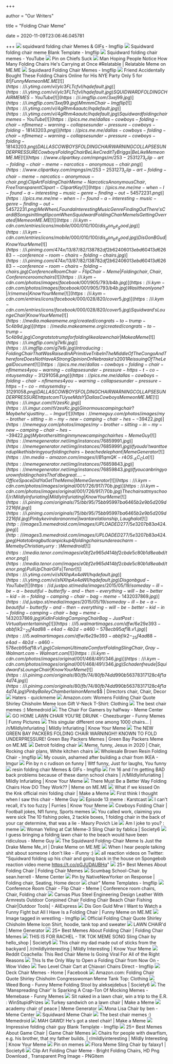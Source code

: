 +++
        
author = "Our Writers"
        
title = "Folding Chair Meme"
        
date = 2020-11-09T23:06:46.045781
        
+++
[ ![](https://i.imgflip.com/3kvure.jpg)](https://i.imgflip.com/3kvure.jpg) squidward folding chair Memes & GIFs - Imgflip
[ ![](https://i.imgflip.com/2wszg7.jpg)](https://i.imgflip.com/2wszg7.jpg) Squidward folding chair meme Blank Template - Imgflip
[ ![](https://i.ytimg.com/vi/4gRhm4aautc/maxresdefault.jpg)](https://i.ytimg.com/vi/4gRhm4aautc/maxresdefault.jpg) Squidward folding chair memes - YouTube
[ ![](https://i.pinimg.com/originals/91/03/e5/9103e5f568580d9426112e917eb6d82e.jpg)](https://i.pinimg.com/originals/91/03/e5/9103e5f568580d9426112e917eb6d82e.jpg) Pin on Chiefs Suck
[ ![](https://pics.me.me/man-hoping-people-notice-how-many-folding-chairs-hes-carrying-4080573.png)](https://pics.me.me/man-hoping-people-notice-how-many-folding-chairs-hes-carrying-4080573.png) Man Hoping People Notice How Many Folding Chairs He's Carrying at Once  #Relatable | Relatable Meme on ME.ME
[ ![](https://i.imgflip.com/2z374t.jpg)](https://i.imgflip.com/2z374t.jpg) Squidward Folding Chair Memes - Imgflip
[ ![](https://pics.me.me/friend-accidentally-bought-these-folding-chairs-online-for-his-nye-13830575.png)](https://pics.me.me/friend-accidentally-bought-these-folding-chairs-online-for-his-nye-13830575.png) Friend Accidentally Bought These Folding Chairs Online for His NYE Party  Only 5 for $8! | Funny Meme on ME.ME
[ ![](https://i.ytimg.com/vi/yIc3FLTcfvI/hqdefault.jpg)](https://i.ytimg.com/vi/yIc3FLTcfvI/hqdefault.jpg) SQUIDWARD FOLDING CHAIR MEMES - YouTube
[ ![](https://i.imgflip.com/3xej99.jpg)](https://i.imgflip.com/3xej99.jpg) Mmmm Chair - Imgflip
[ ![](https://i.ytimg.com/vi/4gRhm4aautc/hqdefault.jpg)](https://i.ytimg.com/vi/4gRhm4aautc/hqdefault.jpg) Squidward folding chair memes - YouTube
[ ![](https://pics.me.me/dallas-cowboys-folding-chair-nflmemez-warning-collapsesunder-pressure-cowboys-folding-18143203.png)](https://pics.me.me/dallas-cowboys-folding-chair-nflmemez-warning-collapsesunder-pressure-cowboys-folding-18143203.png) DALLAS COWBOYS FOLDING CHAIR WARNING COLLAPSESUNDER PRESSURE Cowboys Folding  Chair Be Like Credit Ty Briggs | Be Like Meme on ME.ME
[ ![](https://www.clipartkey.com/mpngs/m/253-2531273_clip-art-folding-chair-meme-narcotics-anonymous-chair.png)](https://www.clipartkey.com/mpngs/m/253-2531273_clip-art-folding-chair-meme-narcotics-anonymous-chair.png) Clip Art Folding Chair Meme - Narcotics Anonymous Chair , Free Transparent  Clipart - ClipartKey
[ ![](https://pics.me.me/me-when-l-found-a-interesting-music-genre-finding-out-54572231.png)](https://pics.me.me/me-when-l-found-a-interesting-music-genre-finding-out-54572231.png) Me When L Found a Interesting Music Genre Finding Out There's Cardi B Songs  in It Imgtlipcom When Squidward Folding Chair Meme Is Getting Overrated |  Meme on ME.ME
[ ![](https://i.kym-cdn.com/entries/icons/mobile/000/010/100/dis_gon_be_good.jpg)](https://i.kym-cdn.com/entries/icons/mobile/000/010/100/dis_gon_be_good.jpg) Dis Gon B Gud | Know Your Meme
[ ![](https://i.pinimg.com/474x/13/87/82/138782df2b62406013ebd60413d62683--conference-room-chairs-folding-chairs.jpg)](https://i.pinimg.com/474x/13/87/82/138782df2b62406013ebd60413d62683--conference-room-chairs-folding-chairs.jpg) Conference Room Chair - Flip Chair - Meme | Folding chair, Chair,  Conference room chairs
[ ![](https://i.kym-cdn.com/photos/images/facebook/001/905/793/b4b.jpg)](https://i.kym-cdn.com/photos/images/facebook/001/905/793/b4b.jpg) Was I the only one? | /r/memes | Know Your Meme
[ ![](https://i.kym-cdn.com/entries/icons/facebook/000/028/820/cover5.jpg)](https://i.kym-cdn.com/entries/icons/facebook/000/028/820/cover5.jpg) Squidward's Lounge Chair | Know Your Meme
[ ![](https://media.makeameme.org/created/congrats-to-trump-5c4b9d.jpg)](https://media.makeameme.org/created/congrats-to-trump-5c4b9d.jpg) Congrats to trump for folding like a lawn chair | Make a Meme
[ ![](https://i.imgflip.com/g7k6i.jpg)](https://i.imgflip.com/g7k6i.jpg) Introducing: Folding Chair That Was Raised In A Primitive Tribe In The  Middle Of The Congo And Therefore Does Not Have A Strong Opinion On  Nebraska's 2001 Reissuing Of The Legal Document
[ ![](https://pics.me.me/dallas-cowboys-folding-chair-nflmemes4you-warning-collapsesunder-pressure-https-t-co-mtuysemdsy-31291058.png)](https://pics.me.me/dallas-cowboys-folding-chair-nflmemes4you-warning-collapsesunder-pressure-https-t-co-mtuysemdsy-31291058.png) DALLAS COWBOYS FOLDING CHAIR WARNINGCOLLAPSESUNDER PRESSURE  httpstcomTUyseMdsY | Dallas Cowboys Meme on ME.ME
[ ![](https://i.imgur.com/tVzesKc.jpg)](https://i.imgur.com/tVzesKc.jpg) Ginormous camping chair? Maybe he's just tiny... - Imgur
[ ![](https://memeguy.com/photos/images/my-brother-sitting-in-my-new-camping-chair-hes--39422.jpg)](https://memeguy.com/photos/images/my-brother-sitting-in-my-new-camping-chair-hes--39422.jpg) My brother sitting in my new camping chair hes - Meme Guy
[ ![](https://memegenerator.net/img/instances/76859991.jpg)](https://memegenerator.net/img/instances/76859991.jpg) If you do't want to end up like this bring your folding chairs - beached  elephant | Meme Generator
[ ![](https://m.media-amazon.com/images/I/B1qmQK-r4OS._AC_CLa%7C2140%2C2000%7C71cU30KHCBL.png%7C0%2C0%2C2140%2C2000%2B0.0%2C0.0%2C2140.0%2C2000.0_UL1500_.png)](https://m.media-amazon.com/images/I/B1qmQK-r4OS._AC_CLa%7C2140%2C2000%7C71cU30KHCBL.png%7C0%2C0%2C2140%2C2000%2B0.0%2C0.0%2C2140.0%2C2000.0_UL1500_.png) Amazon.com: Folding Chair Quote Shirley Chisholm Congresswoman Meme  T-Shirt: Clothing
[ ![](https://memegenerator.net/img/instances/76859843.jpg)](https://memegenerator.net/img/instances/76859843.jpg) If you can bring your own folding chairs That'd be great.... - Office Space  Did Ya Get The Memo | Meme Generator
[ ![](https://i.kym-cdn.com/photos/images/original/001/726/917/70b.jpg)](https://i.kym-cdn.com/photos/images/original/001/726/917/70b.jpg) The chairs at my school | /r/MildlyInfuriating | Mildly Infuriating | Know  Your Meme
[ ![](https://i.pinimg.com/originals/75/bb/95/75bb95997ba6465b2e9b5d209d2216fd.jpg)](https://i.pinimg.com/originals/75/bb/95/75bb95997ba6465b2e9b5d209d2216fd.jpg) Pin by kevin doran on me | I want a relationship, Laugh a lot
[ ![](http://images3.memedroid.com/images/UPLOADED277/5e3207b83a424.jpeg)](http://images3.memedroid.com/images/UPLOADED277/5e3207b83a424.jpeg) Hate to brag but I can pick up 4 folding chairs under each arm - Meme by  Christian_Furry :) Memedroid
[ ![](https://media.tenor.com/images/e0bf2e965d414bf2cbde5c80b1d8eabd/tenor.png)](https://media.tenor.com/images/e0bf2e965d414bf2cbde5c80b1d8eabd/tenor.png) Pull Up Chair GIFs | Tenor
[ ![](https://i.ytimg.com/vi/sNXhpAx4aWI/hqdefault.jpg)](https://i.ytimg.com/vi/sNXhpAx4aWI/hqdefault.jpg) Dis gon b gud - YouTube
[ ![](https://d.justpo.st/media/images/2015/05/19/someday-ill-be-a-beautiful-butterfly-and-then-everything-will-be-better-kid-in-folding-camping-chair-bag-meme-1432037869.jpg)](https://d.justpo.st/media/images/2015/05/19/someday-ill-be-a-beautiful-butterfly-and-then-everything-will-be-better-kid-in-folding-camping-chair-bag-meme-1432037869.jpg) Kid In Folding Camping Chair Bag - JustPost: Virtually entertaining
[ ![](https://i5.walmartimages.com/dfw/6e29e393-abbf/k2-_25f4ad88-e4ad-4b2d-a460-578ecb95af18.v1.jpg)](https://i5.walmartimages.com/dfw/6e29e393-abbf/k2-_25f4ad88-e4ad-4b2d-a460-578ecb95af18.v1.jpg) Coleman Ultimate Comfort Folding Sling Chair, Gray - Walmart.com -  Walmart.com
[ ![](https://i.kym-cdn.com/photos/images/original/001/468/491/346.jpg)](https://i.kym-cdn.com/photos/images/original/001/468/491/346.jpg) Schadenfreude | Squidward's Lounge Chair | Know Your Meme
[ ![](https://i.pinimg.com/originals/80/fb/74/80fb74dd990b56378317128c4f1a4d74.jpg)](https://i.pinimg.com/originals/80/fb/74/80fb74dd990b56378317128c4f1a4d74.jpg) Pin by Bailey Chamberlain on Meme$$$ | Directors chair, Chair, Decor
[ ![](http://www.quickmeme.com/img/92/9232fa6c346011ffe03a43d11cd99ccdc249e5c5f0d1afa6ecde7c0f06329cfa.jpg)](http://www.quickmeme.com/img/92/9232fa6c346011ffe03a43d11cd99ccdc249e5c5f0d1afa6ecde7c0f06329cfa.jpg) Haters - quickmeme
[ ![](https://m.media-amazon.com/images/I/B1NTkDiyFlS._AC_CLa%7C2140%2C2000%7C711S7JMWH%2BL.png%7C0%2C0%2C2140%2C2000%2B0.0%2C0.0%2C2140.0%2C2000.0_UL1500_.png)](https://m.media-amazon.com/images/I/B1NTkDiyFlS._AC_CLa%7C2140%2C2000%7C711S7JMWH%2BL.png%7C0%2C0%2C2140%2C2000%2B0.0%2C0.0%2C2140.0%2C2000.0_UL1500_.png) Amazon.com: Womens Folding Chair Quote Shirley Chisholm Meme Icon Gift  V-Neck T-Shirt: Clothing
[ ![](https://images7.memedroid.com/images/UPLOADED680/5d30c9848b0d7.jpeg)](https://images7.memedroid.com/images/UPLOADED680/5d30c9848b0d7.jpeg) The best chair memes :) Memedroid
[ ![](https://img.memecdn.com/the-chair-for-gamers_o_6057105.jpg)](https://img.memecdn.com/the-chair-for-gamers_o_6057105.jpg) The Chair For Gamers by halfway - Meme Center
[ ![](https://i.chzbgr.com/full/8257974272/hCAC108D2/go-home-lawn-chair-youre-drunk)](https://i.chzbgr.com/full/8257974272/hCAC108D2/go-home-lawn-chair-youre-drunk) GO HOME LAWN CHAIR YOU'RE DRUNK - Cheezburger - Funny Memes | Funny Pictures
[ ![](https://i.kym-cdn.com/photos/images/original/001/580/038/8c1.jpg)](https://i.kym-cdn.com/photos/images/original/001/580/038/8c1.jpg) This singular different one among 1000 chairs... | /r/MildlyInfuriating |  Mildly Infuriating | Know Your Meme
[ ![](https://pics.me.me/the-new-green-bay-packers-folding-chair-warningh-known-to-51768653.png)](https://pics.me.me/the-new-green-bay-packers-folding-chair-warningh-known-to-51768653.png) The NEW GREEN BAY PACKERS FOLDING CHAIR WARNINGH!! KNOWN TO FOLD  UNDERPRESSURE! Green Bay Packers Memes | Green Bay Packers Meme on ME.ME
[ ![](http://memecrunch.com/meme/54SFV/detroit-folding-chair/image.jpg)](http://memecrunch.com/meme/54SFV/detroit-folding-chair/image.jpg) Detroit folding chair
[ ![](https://i.pinimg.com/originals/0d/e0/7e/0de07e08452506c6c3c434ea7ee157cd.jpg)](https://i.pinimg.com/originals/0d/e0/7e/0de07e08452506c6c3c434ea7ee157cd.jpg) Meme, funny, Jesus in 2020 | Chair, Rocking chair plans, White kitchen  chairs
[ ![](https://i.imgflip.com/2slc6e.jpg)](https://i.imgflip.com/2slc6e.jpg) Wholesale Brown Resin Folding Chair - Imgflip
[ ![](https://i.imgur.com/axhlZ.jpg)](https://i.imgur.com/axhlZ.jpg) My cousin, ashamed after building a chair from IKEA - Imgur
[ ![](https://i.pinimg.com/originals/5a/9e/09/5a9e09bcaeb236e8d7987004a564a96a.jpg)](https://i.pinimg.com/originals/5a/9e/09/5a9e09bcaeb236e8d7987004a564a96a.jpg) Pin by n c rudison on funny | Wtf funny, Just for laughs, You funny
[ ![](https://i.imgflip.com/1r6y21.jpg)](https://i.imgflip.com/1r6y21.jpg) resin folding chair Memes & GIFs - Imgflip
[ ![](https://i.kym-cdn.com/photos/images/original/001/599/320/b52.jpg)](https://i.kym-cdn.com/photos/images/original/001/599/320/b52.jpg) I'm 16 and I'm getting BAD back problems because of these damn school chairs  | /r/MildlyInfuriating | Mildly Infuriating | Know Your Meme
[ ![](https://pics.me.me/there-must-be-a-better-way-folding-chairs-how-do-16418292.png)](https://pics.me.me/there-must-be-a-better-way-folding-chairs-how-do-16418292.png) There Must Be a Better Way Folding Chairs How DO They Work?? | Meme on ME.ME
[ ![](https://media.makeameme.org/created/what-if-we-4b3a3f33de.jpg)](https://media.makeameme.org/created/what-if-we-4b3a3f33de.jpg) What if we kissed On the Knk official mini folding chair | Make a Meme
[ ![](https://memeguy.com/photos/images/first-think-i-thought-when-i-saw-this-chair-19012.jpg)](https://memeguy.com/photos/images/first-think-i-thought-when-i-saw-this-chair-19012.jpg) First think I thought when I saw this chair - Meme Guy
[ ![](https://i.redd.it/zeb5y7ypwgb51.jpg)](https://i.redd.it/zeb5y7ypwgb51.jpg) Episode 13 meme : Karstcast
[ ![](https://i.kym-cdn.com/photos/images/newsfeed/001/462/415/679.png)](https://i.kym-cdn.com/photos/images/newsfeed/001/462/415/679.png) I can't recall, it's too fuzzy | Furries | Know Your Meme
[ ![](https://i.pinimg.com/236x/ac/20/47/ac2047ce5b7ea58489f1f7bf4818859a--funny-football-pics-sports-pics.jpg)](https://i.pinimg.com/236x/ac/20/47/ac2047ce5b7ea58489f1f7bf4818859a--funny-football-pics-sports-pics.jpg) Cowboys Folding Chair | Football jokes, Nfl funny, Sports memes
[ ![](https://media.makeameme.org/created/you-called-work.jpg)](https://media.makeameme.org/created/you-called-work.jpg) You called work, claiming you were sick The 10 fishing poles, 2 tackle  boxes, 1 folding chair in the back of your car determine, that was a lie -  Maury Povich Lie
[ ![](https://i.redd.it/famdz2vqodj31.jpg)](https://i.redd.it/famdz2vqodj31.jpg) Am I joke to you? : meme
[ ![](https://ctl.s6img.com/society6/img/W4WQt1RJdpdaKIEvdjWxwQwWycI/w_1500/sling-chairs/one-size/front/~artwork,fw_2553,fh_7813,fx_-1850,fy_22,iw_5850,ih_7800/s6-original-art-uploads/society6/uploads/misc/22733674dd21468096ec097b0fa648d8/~~/woman-yelling-at-cat-meme-32624891-sling-chairs.jpg)](https://ctl.s6img.com/society6/img/W4WQt1RJdpdaKIEvdjWxwQwWycI/w_1500/sling-chairs/one-size/front/~artwork,fw_2553,fh_7813,fx_-1850,fy_22,iw_5850,ih_7800/s6-original-art-uploads/society6/uploads/misc/22733674dd21468096ec097b0fa648d8/~~/woman-yelling-at-cat-meme-32624891-sling-chairs.jpg) Woman Yelling at Cat Meme-3 Sling Chair by fablica | Society6
[ ![](https://memeguy.com/photos/images/i-guess-bringing-a-folding-lawn-chair-to-the-beach-would-have-been-ridiculous-172438.jpg)](https://memeguy.com/photos/images/i-guess-bringing-a-folding-lawn-chair-to-the-beach-would-have-been-ridiculous-172438.jpg) I guess bringing a folding lawn chair to the beach would have been  ridiculous - Meme Guy
[ ![](https://pics.me.me/the-squidward-folding-chair-meme-is-just-the-drake-meme-me-irl-44216804.png)](https://pics.me.me/the-squidward-folding-chair-meme-is-just-the-drake-meme-me-irl-44216804.png) The Squidward Folding-Chair Meme Is Just the Drake Meme Me_irl | Drake Meme  on ME.ME
[ ![](https://img.ifunny.co/images/ae277219c158587298d63e70eced6c6cfce86f3874550291b8c78efed49193e4_3.jpg)](https://img.ifunny.co/images/ae277219c158587298d63e70eced6c6cfce86f3874550291b8c78efed49193e4_3.jpg) When I hear people talking shit about someone I don't like - iFunny :)
[ ![](https://pbs.twimg.com/ext_tw_video_thumb/1224326680862502914/pu/img/ClNIFv0CbtmbwSfg.jpg)](https://pbs.twimg.com/ext_tw_video_thumb/1224326680862502914/pu/img/ClNIFv0CbtmbwSfg.jpg) all reaction videos on Twitter: "Squidward folding up his chair and going  back in the house on Spongebob reaction video meme https://t.co/pGJUDAUBHq"
[ ![](https://pics.esmemes.com/crazy-that-this-guy-is-4th-in-the-nba-in-12977759.png)](https://pics.esmemes.com/crazy-that-this-guy-is-4th-in-the-nba-in-12977759.png)  25+ Best Memes About Folding Chair | Folding Chair Memes
[ ![](https://img.memecdn.com/scumbag-school-chair_o_1955617.jpg)](https://img.memecdn.com/scumbag-school-chair_o_1955617.jpg) Scumbag School-Chair. by sean.herrell - Meme Center
[ ![](https://i.pinimg.com/originals/13/e9/9b/13e99b130697cdcf95838924e7c54c73.jpg)](https://i.pinimg.com/originals/13/e9/9b/13e99b130697cdcf95838924e7c54c73.jpg) Pin by NativeNewYorker on Response | Folding chair, Seating, Home decor
[ ![](https://i.imgflip.com/4/2yfh0v.jpg)](https://i.imgflip.com/4/2yfh0v.jpg) chair" Meme Templates - Imgflip
[ ![](https://i.pinimg.com/originals/d9/bc/bf/d9bcbf50205f0dd34434ba4050d51981.jpg)](https://i.pinimg.com/originals/d9/bc/bf/d9bcbf50205f0dd34434ba4050d51981.jpg) Conference Room Chair - Flip Chair - Meme | Conference room chairs, Chair, Folding  chair
[ ![](https://ae01.alicdn.com/kf/He3ab1e3f812447be82d6108aa74191df5.jpg)](https://ae01.alicdn.com/kf/He3ab1e3f812447be82d6108aa74191df5.jpg) Canvas Plus Steel Engineering Design Leather With Armrests Outdoor  Conjoined Chair Folding Chair Beach Chair Fishing Chair|Outdoor Tools| -  AliExpress
[ ![](https://pics.me.me/dis-gon-guld-mrw-i-want-to-watch-a-funny-2440976.png)](https://pics.me.me/dis-gon-guld-mrw-i-want-to-watch-a-funny-2440976.png) Dis Gon Guld Mrw I Want to Watch a Funny Fight but All I Have Is a Folding  Chair | Funny Meme on ME.ME
[ ![](https://i.imgflip.com/3k9moa.jpg)](https://i.imgflip.com/3k9moa.jpg) Image tagged in wrestling - Imgflip
[ ![](https://chocotees.com/wp-content/uploads/Folding-Chair-Quote-Shirley-Chisholm-Meme-Icon-Shirt-1000x1000.jpg)](https://chocotees.com/wp-content/uploads/Folding-Chair-Quote-Shirley-Chisholm-Meme-Icon-Shirt-1000x1000.jpg) Official Folding Chair Quote Shirley Chisholm Meme Icon Shirt, hoodie, tank  top and sweater
[ ![](https://memegenerator.net/img/images/10996598.jpg)](https://memegenerator.net/img/images/10996598.jpg) LAWN CHAIR'd | Meme Generator
[ ![](https://pics.awwmemes.com/crazy-that-this-guy-is-4th-inthe-nba-in-scoring-12178125.png)](https://pics.awwmemes.com/crazy-that-this-guy-is-4th-inthe-nba-in-scoring-12178125.png)  25+ Best Memes About Folding Chair | Folding Chair Memes
[ ![](https://ctl.s6img.com/society6/img/iflmNHzFepTITUuAvpknKOZz2QM/w_1500/sling-chairs/one-size/front/~artwork,fw_2551,fh_7810,fx_-321,fy_2304,iw_3190,ih_3190/s6-original-art-uploads/society6/uploads/misc/49ef4770adc94550ae0fe2a7265cf70c/~~/this-is-for-rachel-tik-tok-meme-song-sling-chairs.jpg)](https://ctl.s6img.com/society6/img/iflmNHzFepTITUuAvpknKOZz2QM/w_1500/sling-chairs/one-size/front/~artwork,fw_2551,fh_7810,fx_-321,fy_2304,iw_3190,ih_3190/s6-original-art-uploads/society6/uploads/misc/49ef4770adc94550ae0fe2a7265cf70c/~~/this-is-for-rachel-tik-tok-meme-song-sling-chairs.jpg) THIS IS FOR RACHEL - TIK TOK MEME SONG Sling Chair by hello_shop | Society6
[ ![](https://i.kym-cdn.com/photos/images/original/001/837/346/dce.jpg)](https://i.kym-cdn.com/photos/images/original/001/837/346/dce.jpg) This chair my dad made out of sticks from the backyard |  /r/mildlyinteresting | Mildly Interesting | Know Your Meme
[ ![](https://www.edmsauce.com/wp-content/uploads/2017/04/red-chair-meme-1.jpg)](https://www.edmsauce.com/wp-content/uploads/2017/04/red-chair-meme-1.jpg) Reddit Coachella: This Red Chair Meme Is Going Viral For All of the Right  Reasons
[ ![](https://cdn.ebaumsworld.com/thumbs/2020/04/30/064953/86258691/chair_throw_1_NAT.jpg)](https://cdn.ebaumsworld.com/thumbs/2020/04/30/064953/86258691/chair_throw_1_NAT.jpg) This Is the Only Way to Open a Folding Chair from Now On - Wow Video
[ ![](https://i.imgflip.com/2u58n2.jpg)](https://i.imgflip.com/2u58n2.jpg) Two Level Chair Cart at Chiavari Chairs Direct - Imgflip
[ ![](https://lookaside.fbsbx.com/lookaside/crawler/media/?media_id=768641443290196)](https://lookaside.fbsbx.com/lookaside/crawler/media/?media_id=768641443290196) Deck Chair Memes - Home | Facebook
[ ![](https://m.media-amazon.com/images/I/B1Mrzcr47BS._AC_CLa%7C2140%2C2000%7C71qe7V3AgJL.png%7C0%2C0%2C2140%2C2000%2B0.0%2C0.0%2C2140.0%2C2000.0_UX342_.png)](https://m.media-amazon.com/images/I/B1Mrzcr47BS._AC_CLa%7C2140%2C2000%7C71qe7V3AgJL.png%7C0%2C0%2C2140%2C2000%2B0.0%2C0.0%2C2140.0%2C2000.0_UX342_.png) Amazon.com: Folding Chair Quote Shirley Chisholm Congresswoman Meme Tank  Top: Clothing
[ ![](https://ctl.s6img.com/society6/img/T_FP-pSChi2p_d857OBad-yrMvU/w_700/folding-stools/one-size/front/~artwork,fw_2252,fh_2705,fx_315,fy_378,iw_1620,ih_1944/s6-original-art-uploads/society6/uploads/misc/0d6760d0de3f4f848a0d8fdeff0deab0/~~/weed-bong-funny-meme-folding-stools.jpg)](https://ctl.s6img.com/society6/img/T_FP-pSChi2p_d857OBad-yrMvU/w_700/folding-stools/one-size/front/~artwork,fw_2252,fh_2705,fx_315,fy_378,iw_1620,ih_1944/s6-original-art-uploads/society6/uploads/misc/0d6760d0de3f4f848a0d8fdeff0deab0/~~/weed-bong-funny-meme-folding-stools.jpg) Weed Bong - Funny Meme Folding Stool by aleksejdebus | Society6
[ ![](https://i.chzbgr.com/full/9336040960/h2EE14AAC/one-cool-teacher-that-turns-the-chair-the-other-way-around-when-hes-telling-the-class-something)](https://i.chzbgr.com/full/9336040960/h2EE14AAC/one-cool-teacher-that-turns-the-chair-the-other-way-around-when-hes-telling-the-class-something) The 'Manspreading Chair' Is Sparking A Crap-Ton Of Mocking Memes - Memebase  - Funny Memes
[ ![](https://preview.redd.it/rfzm86k87bv41.jpg?auto=webp&s=3ce9147a377a462a79edecbc73e0fa80d1547c32)](https://preview.redd.it/rfzm86k87bv41.jpg?auto=webp&s=3ce9147a377a462a79edecbc73e0fa80d1547c32) Sit naked in a lawn chair, win a trip to the E.R. : WinStupidPrizes
[ ![](https://media.makeameme.org/created/turkey-sandwich-on.png)](https://media.makeameme.org/created/turkey-sandwich-on.png) Turkey sandwich on a lawn chair | Make a Meme
[ ![](https://memegenerator.net/img/images/72879841.jpg)](https://memegenerator.net/img/images/72879841.jpg) academy chair of peace | Meme Generator
[ ![](https://img.memecdn.com/Mona-Lisa-Chair_o_2981.jpg)](https://img.memecdn.com/Mona-Lisa-Chair_o_2981.jpg) Mona Lisa Chair by ben - Meme Center
[ ![](https://cdn14.1cak.com/posts/6f78f3c037e9a8af2c26f73a04240525_t.jpg)](https://cdn14.1cak.com/posts/6f78f3c037e9a8af2c26f73a04240525_t.jpg) Squidward Meme Chair
[ ![](https://images7.memedroid.com/images/UPLOADED760/5c81d4fea5b24.jpeg)](https://images7.memedroid.com/images/UPLOADED760/5c81d4fea5b24.jpeg) The best chair memes :) Memedroid
[ ![](https://media.makeameme.org/created/mah-gawd-hes.jpg)](https://media.makeameme.org/created/mah-gawd-hes.jpg) MAH GAWD! He's got a steel chair! | Make a Meme
[ ![](https://i.imgflip.com/3dlh83.jpg)](https://i.imgflip.com/3dlh83.jpg) Impressive folding chair guy Blank Template - Imgflip
[ ![](https://pics.awwmemes.com/matthew-gault-follow-mjgault-puma-is-making-a-gaming-chair-67239066.png)](https://pics.awwmemes.com/matthew-gault-follow-mjgault-puma-is-making-a-gaming-chair-67239066.png)  25+ Best Memes About Game Chair | Game Chair Memes
[ ![](https://i.kym-cdn.com/photos/images/original/001/526/587/0d7.jpg)](https://i.kym-cdn.com/photos/images/original/001/526/587/0d7.jpg) Chairs for people with dwarfism, e.g. his brother, that my father builds. |  r/mildlyinteresting | Mildly Interesting | Know Your Meme
[ ![](https://i.pinimg.com/564x/24/04/61/2404613e27ad562d1141fa24f4f19637.jpg)](https://i.pinimg.com/564x/24/04/61/2404613e27ad562d1141fa24f4f19637.jpg) Pin on memes
[ ![](https://ctl.s6img.com/society6/img/I4oT_ooehuNi-i6brZ6Ul6QPVp0/w_1500/sling-chairs/one-size/side/~artwork,fw_2550,fh_7800,iw_2550,ih_7800/s6-original-art-uploads/society6/uploads/misc/fe9b9279f7dd4388ba72d66dc5fda4cb/~~/flora-meme-sling-chairs.jpg)](https://ctl.s6img.com/society6/img/I4oT_ooehuNi-i6brZ6Ul6QPVp0/w_1500/sling-chairs/one-size/side/~artwork,fw_2550,fh_7800,iw_2550,ih_7800/s6-original-art-uploads/society6/uploads/misc/fe9b9279f7dd4388ba72d66dc5fda4cb/~~/flora-meme-sling-chairs.jpg) Flora Meme Sling Chair by falaxy1 | Society6
[ ![](https://png.pngitem.com/pimgs/s/231-2315320_transparent-sillas-png-folding-chair-png-download.png)](https://png.pngitem.com/pimgs/s/231-2315320_transparent-sillas-png-folding-chair-png-download.png) Clip Art Folding Chair Meme - Bright Folding Chairs, HD Png Download ,  Transparent Png Image - PNGitem
